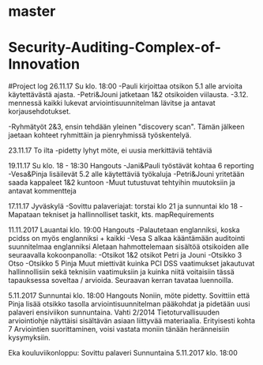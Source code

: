 # master
# Security-Auditing-Complex-of-Innovation

#Project log
26.11.17 Su klo. 18:00
-Pauli kirjoittaa otsikon 5.1 alle arvioita käytettävästä ajasta.
-Petri&Jouni jatketaan 1&2 otsikoiden viilausta.
-3.12. mennessä kaikki lukevat arviointisuunnitelman lävitse ja antavat korjausehdotukset.

-Ryhmätyöt 2&3, ensin tehdään yleinen "discovery scan". Tämän jälkeen jaetaan kohteet ryhmittäin ja pienryhmissä työskentelyä.


23.11.17 To ilta
-pidetty lyhyt möte, ei uusia merkittäviä tehtäviä


19.11.17 Su klo. 18 - 18:30 Hangouts
-Jani&Pauli työstävät kohtaa 6 reporting
-Vesa&Pinja lisäilevät 5.2 alle käytettäviä työkaluja
-Petri&Jouni yritetään saada kappaleet 1&2 kuntoon
-Muut tutustuvat tehtyihin muutoksiin ja antavat kommentteja


17.11.17 Jyväskylä
-Sovittu palaveriajat: torstai klo 21 ja sunnuntai klo 18
-Mapataan tekniset ja hallinnolliset taskit, kts. mapRequirements


11.11.2017 Lauantai klo. 19:00 Hangouts
-Palautetaan englanniksi, koska pcidss on myös englanniksi + kaikki 
-Vesa S alkaa kääntämään auditointi suunnitelmaa englanniksi
Aletaan hahmottelemaan sisältöä otsikoiden alle seuraavalla kokoonpanolla:
  -Otsikot 1&2 otsikot Petri ja Jouni
  -Otsikko 3 Otso
  -Otsikko 5 Pinja
Muut miettivät kuinka PCI DSS vaatimukset jakautuvat hallinnollisiin sekä teknisiin vaatimuksiin ja kuinka 
niitä voitaisiin tässä tapauksessa soveltaa / arvioida.
Seuraavan kerran tavataa luennoilla.


5.11.2017 Sunnuntai klo. 18:00 Hangouts
Noniin, möte pidetty. Sovittiin että Pinja lisää otsikko tasolla arviointisuunnitelman pääkohdat ja 
pidetään uusi palaveri ensiviikon sunnuntaina. Vahti 2/2014  Tietoturvallisuuden arviointiohje näyttäisi sisältävän asiaan 
liittyvää materiaalia. Erityisesti kohta 7 Arviointien suorittaminen, voisi vastata moniin tänään heränneisiin kysymyksiin.


Eka kouluviikonloppu:
Sovittu palaveri Sunnuntaina 5.11.2017 klo. 18:00

